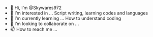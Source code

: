 - 👋 Hi, I’m @Skywares972
- 👀 I’m interested in ... Script writing, learning codes and languages
- 🌱 I’m currently learning ... How to understand coding
- 💞️ I’m looking to collaborate on ...
- 📫 How to reach me ...

<!---
Skywares972/Skywares972 is a ✨ special ✨ repository because its `README.md` (this file) appears on your GitHub profile.
You can click the Preview link to take a look at your changes.
--->
